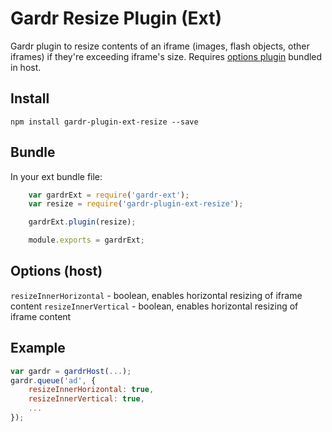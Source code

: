 # Gardr Resize Plugin (Ext)

Gardr plugin to resize contents of an iframe (images, flash objects, other iframes) if they're exceeding iframe's size.
Requires [options plugin](https://github.com/Schibsted-Tech-Polska/gardr-plugin-host-options) bundled in host.

## Install

```
npm install gardr-plugin-ext-resize --save
```

## Bundle

In your ext bundle file:
```javascript
    var gardrExt = require('gardr-ext');
    var resize = require('gardr-plugin-ext-resize');

    gardrExt.plugin(resize);

    module.exports = gardrExt;
```

## Options (host)

```resizeInnerHorizontal``` - boolean, enables horizontal resizing of iframe content
```resizeInnerVertical``` - boolean, enables horizontal resizing of iframe content

## Example

```javascript
var gardr = gardrHost(...);
gardr.queue('ad', {
    resizeInnerHorizontal: true,
    resizeInnerVertical: true,
    ...
});
```
